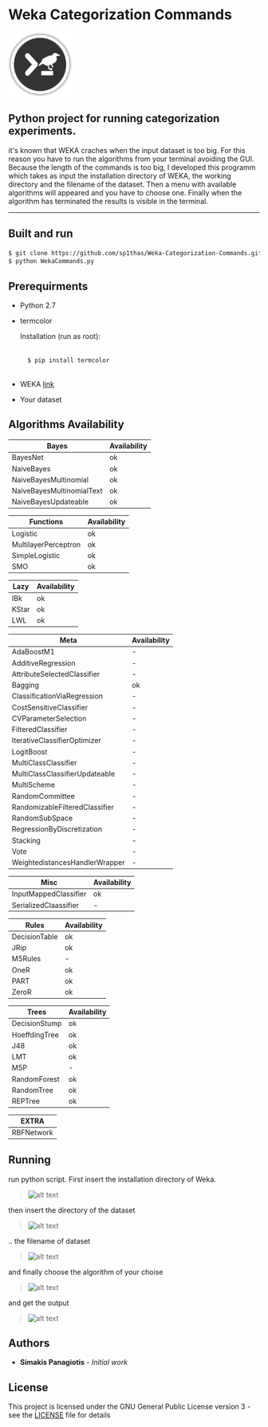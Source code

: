 #  Weka Categorization Commands
![logo](logo.png)

## Python project for running categorization experiments.
it's known that WEKA craches when the input dataset is too big. For this reason you have to run the algorithms from your terminal avoiding the GUI. Because the length of the commands is too big, I developed this programm which takes as input the installation directory of WEKA, the working directory and the filename of the dataset. Then a menu with available algorithms will appeared and you have to choose one. Finally when the algorithm has terminated the results is visible in the terminal.

---

## Built and run

```bash
$ git clone https://github.com/sp1thas/Weka-Categorization-Commands.git && cd Weka-Categorization-Commands
$ python WekaCommands.py
```

## Prerequirments
 - Python 2.7
  - termcolor

    Installation (run as root):
    ```bash
    
      $ pip install termcolor
      
      ```
 - WEKA [link](http://www.cs.waikato.ac.nz/ml/weka/)
 - Your dataset


 ## Algorithms Availability

 | Bayes | Availability |
 |---|---|
 | BayesNet | ok |
 | NaiveBayes |ok |
 | NaiveBayesMultinomial | ok |
 | NaiveBayesMultinomialText | ok |
 | NaiveBayesUpdateable | ok |  

 | Functions | Availability |
 |---|---|
 | Logistic | ok |
 | MultilayerPerceptron | ok |
 | SimpleLogistic | ok |
 | SMO | ok |

 | Lazy | Availability |
 |---|---|
 | IBk | ok |
 | KStar | ok |
 | LWL | ok |

 | Meta | Availability |
 |---|---|
 | AdaBoostM1 | - |
 | AdditiveRegression | - |
 | AttributeSelectedClassifier | - |
 | Bagging | ok |
 | ClassificationViaRegression | - |
 | CostSensitiveClassifier | - |
 | CVParameterSelection | - |
 | FilteredClassifier | - |
 | IterativeClassifierOptimizer | - |
 | LogitBoost | - |
 | MultiClassClassifier | - |
 | MultiClassClassifierUpdateable | - |
 | MultiScheme | - |
 | RandomCommittee | - |
 | RandomizableFilteredClassifier | - |
 | RandomSubSpace | - |
 | RegressionByDiscretization | - |
 | Stacking | - |
 | Vote | - |
 | WeightedistancesHandlerWrapper | - |

 | Misc | Availability |
 |---|---|
 | InputMappedClassifier | ok |
 | SerializedClaassifier | - |

 | Rules | Availability |
 |---|---|
 | DecisionTable | ok |
 | JRip | ok |
 | M5Rules | - |
 | OneR | ok |
 | PART | ok |
 | ZeroR | ok |

 | Trees | Availability |
 |---|---|
 | DecisionStump | ok |
 | HoeffdingTree | ok |
 | J48 | ok |
 | LMT | ok |
 | M5P | - |
 | RandomForest | ok |
 | RandomTree | ok |
 | REPTree | ok |

 | EXTRA |
 |---|
 | RBFNetwork |


## Running

run python script. First insert the installation directory of Weka.

> ![alt text](https://github.com/sp1thas/WEKAcategorizationCMDs/raw/master/screenshots/1.png "Run script...")

then insert the directory of the dataset

> ![alt text](https://github.com/sp1thas/WEKAcategorizationCMDs/raw/master/screenshots/2.png "Run script...")

.. the filename of dataset

> ![alt text](https://github.com/sp1thas/WEKAcategorizationCMDs/raw/master/screenshots/3.png "Run script...")

and finally choose the algorithm of your choise

> ![alt text](https://github.com/sp1thas/WEKAcategorizationCMDs/raw/master/screenshots/4.png "Run script...")

and get the output

> ![alt text](https://github.com/sp1thas/WEKAcategorizationCMDs/raw/master/screenshots/5.png "Run script...")

## Authors

* **Simakis Panagiotis** - *Initial work*

## License

This project is licensed under the GNU General Public License version 3 - see the [LICENSE](LICENSE) file for details
